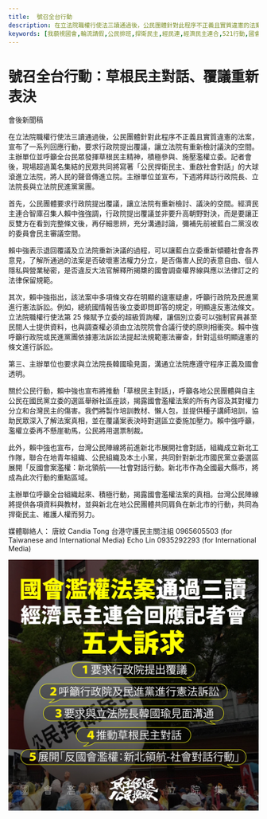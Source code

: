 ```yaml
---
title:  號召全台行動
description: 在立法院職權行使法三讀通過後，公民團體針對此程序不正義且實質違憲的法案，宣布了一系列回應行動，要求行政院提出覆議，讓立法院有重新檢討議決的空間。主辦單位並呼籲全台民眾發揮草根民主精神，積極參與、施壓濫權立委。 ​​記者會後，現場超過萬名集結的民眾共同將寫著「公民捍衛民主、重啟社會對話」的大球滾進立法院，將人民的聲音傳進立院。主辦單位並宣布，下週將拜訪行政院長、立法院長與立法院民進黨黨團。首先，公民團體要求行政院提出覆議，讓立法院有重新檢討、議決的空間。經濟民主連合智庫召集人賴中強強調，行政院提出覆議並非要升高朝野對決，而是要讓正反雙方在看到完整條文後，再仔細思辨，充分溝通討論，彌補先前被藍白二黨沒收的委員會民主審議空間。賴中強表示退回覆議及立法院重新決議的過程，可以讓藍白立委重新傾聽社會各界意見，了解所通過的法案是否破壞憲法權力分立，是否傷害人民的表意自由、個人隱私與營業秘密，是否違反大法官解釋所揭櫫的國會調查權界線與應以法律訂之的法律保留規範。其次，賴中強指出，該法案中多項條文存在明顯的違憲疑慮，呼籲行政院及民進黨進行憲法訴訟。例如，總統國情報告後立委即問即答的規定，明顯違反憲法條文。立法院職權行使法第 25 條賦予立委的超級質詢權，讓個別立委可以強制官員甚至民間人士提供資料，也與調查權必須由立法院院會合議行使的原則相衝突。賴中強呼籲行政院或民進黨團依據憲法訴訟法提起法規範憲法審查，針對這些明顯違憲的條文進行訴訟。
keywords: [我藐視國會,輪流請假,公民排班,捍衛民主,經民連,經濟民主連合,521行動,國會濫權,立院集結,在地民主]
---
```

# 號召全台行動：草根民主對話、覆議重新表決
會後新聞稿

在立法院職權行使法三讀通過後，公民團體針對此程序不正義且實質違憲的法案，宣布了一系列回應行動，要求行政院提出覆議，讓立法院有重新檢討議決的空間。主辦單位並呼籲全台民眾發揮草根民主精神，積極參與、施壓濫權立委。 ​​記者會後，現場超過萬名集結的民眾共同將寫著「公民捍衛民主、重啟社會對話」的大球滾進立法院，將人民的聲音傳進立院。主辦單位並宣布，下週將拜訪行政院長、立法院長與立法院民進黨黨團。

首先，公民團體要求行政院提出覆議，讓立法院有重新檢討、議決的空間。經濟民主連合智庫召集人賴中強強調，行政院提出覆議並非要升高朝野對決，而是要讓正反雙方在看到完整條文後，再仔細思辨，充分溝通討論，彌補先前被藍白二黨沒收的委員會民主審議空間。

賴中強表示退回覆議及立法院重新決議的過程，可以讓藍白立委重新傾聽社會各界意見，了解所通過的法案是否破壞憲法權力分立，是否傷害人民的表意自由、個人隱私與營業秘密，是否違反大法官解釋所揭櫫的國會調查權界線與應以法律訂之的法律保留規範。

其次，賴中強指出，該法案中多項條文存在明顯的違憲疑慮，呼籲行政院及民進黨進行憲法訴訟。例如，總統國情報告後立委即問即答的規定，明顯違反憲法條文。立法院職權行使法第 25 條賦予立委的超級質詢權，讓個別立委可以強制官員甚至民間人士提供資料，也與調查權必須由立法院院會合議行使的原則相衝突。賴中強呼籲行政院或民進黨團依據憲法訴訟法提起法規範憲法審查，針對這些明顯違憲的條文進行訴訟。

第三、主辦單位也要求與立法院長韓國瑜見面，溝通立法院應遵守程序正義及國會透明。

關於公民行動，賴中強也宣布將推動「草根民主對話」，呼籲各地公民團體與自主公民在國民黨立委的選區舉辦社區座談，揭露國會濫權法案的所有內容及其對權力分立和台灣民主的傷害。我們將製作培訓教材、懶人包，並提供種子講師培訓，協助民眾深入了解法案真相，並在覆議案表決時對選區立委施加壓力。賴中強呼籲，濫權立委再不懸崖勒馬，公民將用選票制裁。

此外，賴中強也宣布，台灣公民陣線將前進新北市展開社會對話，組織成立新北工作隊，聯合在地青年組織、公民組織及本土小黨，共同針對新北市國民黨立委選區展開「反國會案濫權：新北領航——社會對話行動。新北市作為全國最大縣市，將成為此次行動的重點區域。

主辦單位呼籲全台組織起來、積極行動，揭露國會濫權法案的真相。台灣公民陣線將提供各項資料與教材，並與新北在地公民團體共同肩負在新北市的行動，共同為捍衛民主、維護人權而努力。


媒體聯絡人：
唐紋 Candia Tong 台港守護民主關注組 0965605503 (for Taiwanese and International Media)
Echo Lin 0935292293 (for International Media)

![jpg](../img/statement.jpeg)